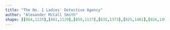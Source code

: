 ```yaml
---
title: "The No. 1 Ladies' Detective Agency"
author: "Alexander McCall Smith"
shape: [[864,1125],[861,1129],[859,1137],[835,1373],[825,1481],[826,1491],[835,1495],[854,1495],[887,1125]]
---
```

